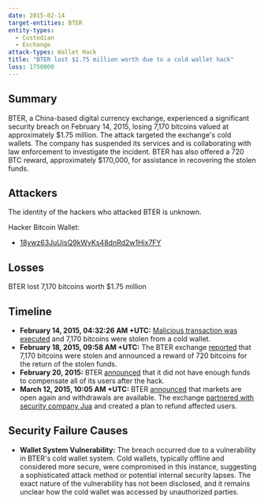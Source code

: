 ```yaml
---
date: 2015-02-14
target-entities: BTER
entity-types:
  - Custodian
  - Exchange
attack-types: Wallet Hack
title: "BTER lost $1.75 million worth due to a cold wallet hack"
loss: 1750000
---
```


## Summary
BTER, a China-based digital currency exchange, experienced a significant security breach on February 14, 2015, losing 7,170 bitcoins valued at approximately $1.75 million. The attack targeted the exchange's cold wallets. The company has suspended its services and is collaborating with law enforcement to investigate the incident. BTER has also offered a 720 BTC reward, approximately $170,000, for assistance in recovering the stolen funds.

## Attackers

The identity of the hackers who attacked BTER is unknown.

Hacker Bitcoin Wallet:

- [18ywz63JuUjsQ9kWyKs48dnRd2w1Hix7FY](https://www.blockchain.com/en/explorer/addresses/btc/18ywz63JuUjsQ9kWyKs48dnRd2w1Hix7FY)

## Losses

BTER lost 7,170 bitcoins worth $1.75 million

## Timeline

- **February 14, 2015, 04:32:26 AM +UTC:** [Malicious transaction was executed](https://www.blockchain.com/explorer/en/explorer/transactions/btc/f5b0363f03e1ed8bb812c135361ea93590c831ce9f13a3750be1b93575baccc6) and 7,170 bitcoins were stolen from a cold wallet.
- **February 18, 2015, 09:58 AM +UTC:** The BTER exchange [reported](https://twitter.com/btercom/status/567986605543174144) that 7,170 bitcoins were stolen and announced a reward of 720 bitcoins for the return of the stolen funds.
- **February 20, 2015:** BTER [announced](https://www.coindesk.com/markets/2015/02/20/bter-unable-to-repay-customers-following-alleged-exchange-heist) that it did not have enough funds to compensate all of its users after the hack.
- **March 12, 2015, 10:05 AM +UTC:** BTER [announced](https://twitter.com/btercom/status/575960759638724608) that markets are open again and withdrawals are available. The exchange [partnered with security company Jua](https://www.coindesk.com/markets/2015/03/12/bter-to-return-hacked-funds-following-security-partnership) and created a plan to refund affected users.
  
## Security Failure Causes

- **Wallet System Vulnerability:** The breach occurred due to a vulnerability in BTER's cold wallet system. Cold wallets, typically offline and considered more secure, were compromised in this instance, suggesting a sophisticated attack method or potential internal security lapses. The exact nature of the vulnerability has not been disclosed, and it remains unclear how the cold wallet was accessed by unauthorized parties.
